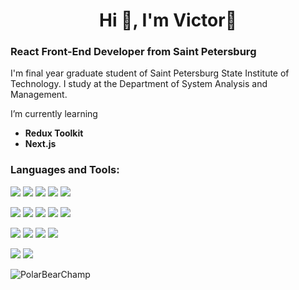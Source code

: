 <h1 align='center'>Hi 👋, I'm Victor🎈</h1>
<h3>React Front-End Developer from Saint Petersburg</h3>
<p>
I'm final year graduate student of Saint Petersburg State Institute of Technology. I study at the Department of System Analysis and Management.
</p>
<p>I’m currently learning </p>
<ul>
  <li><b>Redux Toolkit</b></li>
  <li><b>Next.js</b></li>
</ul>

<h3 align="left">Languages and Tools:</h3>
<div display="flex">
  <p/>
  <img src="https://img.shields.io/badge/JavaScript-0D1117?style=for-the-badge&logo=javascript&logoColor=F7DF1E"/>
  <img src="https://img.shields.io/badge/TypeScript-0D1117?style=for-the-badge&logo=typescript&logoColor=3178C6"/>
  <img src="https://img.shields.io/badge/React-0D1117?style=for-the-badge&logo=React&logoColor=61DAFB"/>
  <img src="https://img.shields.io/badge/Next.js-0D1117?style=for-the-badge&logo=nextdotjs&logoColor=FFFFFF"/>
  <img src="https://img.shields.io/badge/React Router-0D1117?style=for-the-badge&logo=reactrouter&logoColor=CA4245"/>
  <p/>
  <img src="https://img.shields.io/badge/Tailwind CSS-0D1117?style=for-the-badge&logo=tailwindcss&logoColor=06B6D4"/>
  <img src="https://img.shields.io/badge/Sass/Scss-0D1117?style=for-the-badge&logo=sass&logoColor=CC6699"/>
  <img src="https://img.shields.io/badge/CSS Modules-0D1117?style=for-the-badge&logo=cssmodules&logoColor=FFFFFF"/>
  <img src="https://img.shields.io/badge/styled components-0D1117?style=for-the-badge&logo=styledcomponents&logoColor=DB7093"/>
  <img src="https://img.shields.io/badge/Figma-0D1117?style=for-the-badge&logo=figma&logoColor=F24E1E"/>
  <p/>
  <img src="https://img.shields.io/badge/NestJS-0D1117?style=for-the-badge&logo=nestjs&logoColor=E0234E"/>
  <img src="https://img.shields.io/badge/Express-0D1117?style=for-the-badge&logo=express&logoColor=FFFFFF"/>
  <img src="https://img.shields.io/badge/Node.js-0D1117?style=for-the-badge&logo=nodedotjs&logoColor=339933"/>
  <img src="https://img.shields.io/badge/Postman-0D1117?style=for-the-badge&logo=postman&logoColor=FF6C37"/>
  <p/>
  <img src="https://img.shields.io/badge/MySQL-0D1117?style=for-the-badge&logo=mysql&logoColor=4479A1"/>
  <img src="https://img.shields.io/badge/Prisma-0D1117?style=for-the-badge&logo=prisma&logoColor=4479A1"/>
</div>
<p align="left"> <img src="https://komarev.com/ghpvc/?username=PolarBearChamp&label=Profile%20views&color=blueviolet&style=flat-square&label=Beautiful+People" alt="PolarBearChamp" /> </p>
